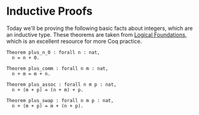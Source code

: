 # Inductive Proofs

Today we'll be proving the following basic facts about integers,
which are an inductive type. These theorems are taken from
[Logical Foundations][1], which is an excellent resource for
more Coq practice.

```coq
Theorem plus_n_0 : forall n : nat,
  n = n + 0.

Theorem plus_comm : forall n m : nat,
  n + m = m + n.

Theorem plus_assoc : forall n m p : nat,
  n + (m + p) = (n + m) + p.

Theorem plus_swap : forall n m p : nat,
  n + (m + p) = m + (n + p).
```

[1]: https://softwarefoundations.cis.upenn.edu/lf-current/index.html
